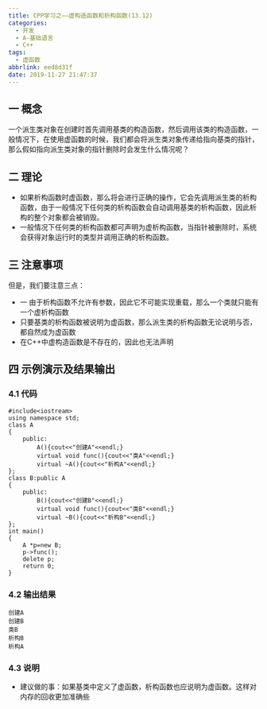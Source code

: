 ```yaml
---
title: CPP学习之——虚构造函数和析构函数(13.12)
categories:
  - 开发
  - A-基础语言
  - C++
tags:
  - 虚函数
abbrlink: eed8d31f
date: 2019-11-27 21:47:37
---
```

## 一 概念

一个派生类对象在创建时首先调用基类的构造函数，然后调用该类的构造函数，一般情况下，在使用虚函数的时候，我们都会将派生类对象传递给指向基类的指针，那么假如指向派生类对象的指针删除时会发生什么情况呢？  

<!--more-->

## 二 理论

* 如果析构函数时虚函数，那么将会进行正确的操作，它会先调用派生类的析构函数，由于一般情况下任何类的析构函数会自动调用基类的析构函数，因此析构的整个对象都会被销毁。
* 一般情况下任何类的析构函数都可声明为虚析构函数，当指针被删除时，系统会获得对象运行时的类型并调用正确的析构函数。

## 三 注意事项

但是，我们要注意三点： 

* 一 由于析构函数不允许有参数，因此它不可能实现重载，那么一个类就只能有一个虚析构函数
* 只要基类的析构函数被说明为虚函数，那么派生类的析构函数无论说明与否，都自然成为虚函数
* 在C++中虚构造函数是不存在的，因此也无法声明

## 四 示例演示及结果输出

### 4.1 代码

```
#include<iostream>
using namespace std;
class A
{
	public:
		A(){cout<<"创建A"<<endl;}
		virtual void func(){cout<<"类A"<<endl;}
		virtual ~A(){cout<<"析构A"<<endl;}
};
class B:public A
{
	public:
		B(){cout<<"创建B"<<endl;}
		virtual void func(){cout<<"类B"<<endl;}
		virtual ~B(){cout<<"析构B"<<endl;}
};
int main()
{
	A *p=new B;
	p->func();
	delete p;
	return 0;
}
```

### 4.2 输出结果

```
创建A
创建B
类B
析构B
析构A
```

### 4.3 说明

* 建议做的事：如果基类中定义了虚函数，析构函数也应说明为虚函数。这样对内存的回收更加准确些